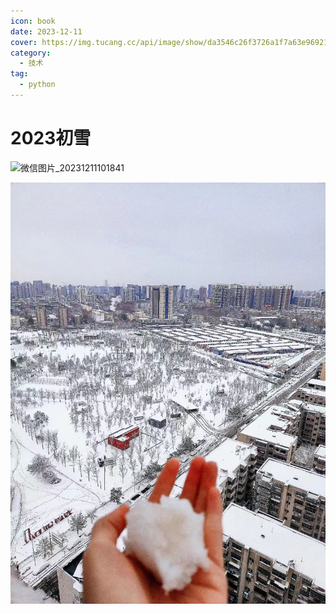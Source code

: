 ```yaml
---
icon: book
date: 2023-12-11
cover: https://img.tucang.cc/api/image/show/da3546c26f3726a1f7a63e96921b30ff
category:
  - 技术 
tag:
  - python
---
```



# 2023初雪

![微信图片_20231211101841](https://raw.githubusercontent.com/lianghexiang/picgo-picture/main/vuepress/微信图片_20231211101841.jpg)

![](https://raw.githubusercontent.com/lianghexiang/picgo-picture/main/vuepress/%E5%BE%AE%E4%BF%A1%E5%9B%BE%E7%89%87_20231211102037.jpg)

